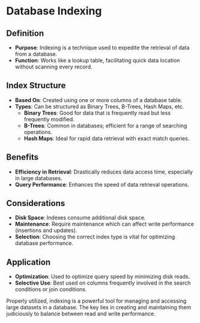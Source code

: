# Database Indexing

## Definition
- **Purpose**: Indexing is a technique used to expedite the retrieval of data from a database.
- **Function**: Works like a lookup table, facilitating quick data location without scanning every record.

## Index Structure
- **Based On**: Created using one or more columns of a database table.
- **Types**: Can be structured as Binary Trees, B-Trees, Hash Maps, etc.
  - **Binary Trees**: Good for data that is frequently read but less frequently modified.
  - **B-Trees**: Common in databases; efficient for a range of searching operations.
  - **Hash Maps**: Ideal for rapid data retrieval with exact match queries.

## Benefits
- **Efficiency in Retrieval**: Drastically reduces data access time, especially in large databases.
- **Query Performance**: Enhances the speed of data retrieval operations.

## Considerations
- **Disk Space**: Indexes consume additional disk space.
- **Maintenance**: Require maintenance which can affect write performance (insertions and updates).
- **Selection**: Choosing the correct index type is vital for optimizing database performance.

## Application
- **Optimization**: Used to optimize query speed by minimizing disk reads.
- **Selective Use**: Best used on columns frequently involved in the search conditions or join conditions.

Properly utilized, indexing is a powerful tool for managing and accessing large datasets in a database. The key lies in creating and maintaining them judiciously to balance between read and write performance.
